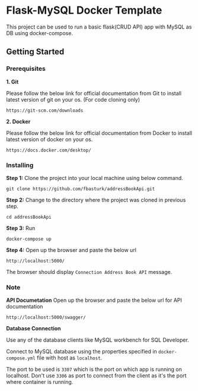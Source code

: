 # Flask-MySQL Docker Template

This project can be used to run a basic flask(CRUD API) app with MySQL as DB using docker-compose.

## Getting Started

### Prerequisites

**1. Git**

Please follow the below link for official documentation from Git to install latest version of git on your os. (For code cloning only)

```https://git-scm.com/downloads```

**2. Docker**

Please follow the below link for official documentation from Docker to install latest version of docker on your os.

```https://docs.docker.com/desktop/```

### Installing

**Step 1:** Clone the project into your local machine using below command.

```git clone https://github.com/fbasturk/addressBookApi.git```

**Step 2:** Change to the directory where the project was cloned in previous step.

```
cd addressBookApi
```

**Step 3:** Run

```
docker-compose up
```

**Step 4:** Open up the browser and paste the below url

```
http://localhost:5000/
```

The browser should display ```Connection Address Book API``` message.

### Note

**API Documetation** Open up the browser and paste the below url for API documentation

```
http://localhost:5000/swagger/
```

**Database Connection**

Use any of the database clients like MySQL workbench for SQL Developer.

Connect to MySQL database using the properties specified in ```docker-compose.yml``` file with host as ```localhost```.

The port to be used is ```3307``` which is the port on which app is running on localhost. Don't use ```3306``` as port to connect from the client as it's the port where container is running.
